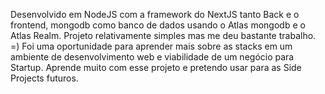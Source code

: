 Desenvolvido em NodeJS com a framework do NextJS tanto Back e o frontend, mongodb como banco de dados usando o Atlas mongodb e o Atlas Realm.
Projeto relativamente simples mas me deu bastante trabalho. =)
Foi uma oportunidade para aprender mais sobre as stacks em um ambiente de desenvolvimento web e viabilidade de um negócio para Startup. Aprende muito com esse projeto e pretendo usar para as Side Projects futuros.
